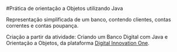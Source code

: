 #Prática de orientação a Objetos utilizando Java

Representação simplificada de um banco, contendo clientes, contas correntes e contas poupança.  

Criação a partir da atividade: Criando um Banco Digital com Java e Orientação a Objetos, da plataforma [Digital Innovation One](https://www.dio.me/).  
